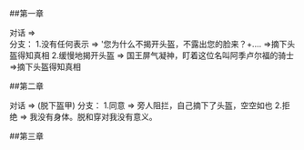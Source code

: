 ##第一章

 对话 =>  
 分支： 
 1.没有任何表示   => '您为什么不揭开头盔，不露出您的脸来？+....  =>摘下头盔得知真相
 2.缓慢地揭开头盔 => 国王屏气凝神，盯着这位名叫阿季卢尔福的骑士   =>摘下头盔得知真相
              
##第二章    
    
 对话 =>  (脱下盔甲)
 分支： 
 1.同意 => 旁人阻拦，自己摘下了头盔，空空如也
 2.拒绝 => 我没有身体。脱和穿对我没有意义。


##第三章
